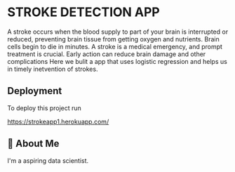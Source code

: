 
# STROKE DETECTION APP
A stroke occurs when the blood supply to part of your brain is interrupted or reduced, preventing brain tissue from getting oxygen and nutrients. Brain cells begin to die in minutes. A stroke is a medical emergency, and prompt treatment is crucial. Early action can reduce brain damage and other complications
Here we bulit a app that uses logistic regression and helps us in timely inetvention of strokes.
## Deployment

To deploy this project run

https://strokeapp1.herokuapp.com/


  
## 🚀 About Me
I'm a aspiring data scientist.

  